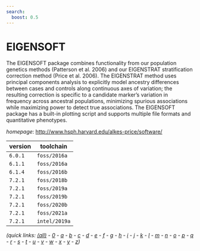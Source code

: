 ```yaml
---
search:
  boost: 0.5
---
```

# EIGENSOFT

The EIGENSOFT package combines functionality from our population genetics methods (Patterson et al.  2006)  and our EIGENSTRAT stratification correction method (Price et al. 2006). The EIGENSTRAT method uses principal  components  analysis to explicitly model ancestry differences between cases and controls along continuous axes of  variation;  the resulting correction is specific to a candidate marker’s variation in frequency across ancestral  populations,  minimizing spurious associations while maximizing power to detect true associations. The EIGENSOFT  package has a built-in plotting script and supports multiple file formats and quantitative phenotypes.

*homepage*: <http://www.hsph.harvard.edu/alkes-price/software/>

version | toolchain
--------|----------
``6.0.1`` | ``foss/2016a``
``6.1.1`` | ``foss/2016a``
``6.1.4`` | ``foss/2016b``
``7.2.1`` | ``foss/2018b``
``7.2.1`` | ``foss/2019a``
``7.2.1`` | ``foss/2019b``
``7.2.1`` | ``foss/2020b``
``7.2.1`` | ``foss/2021a``
``7.2.1`` | ``intel/2019a``


*(quick links: [(all)](../index.md) - [0](../0/index.md) - [a](../a/index.md) - [b](../b/index.md) - [c](../c/index.md) - [d](../d/index.md) - [e](../e/index.md) - [f](../f/index.md) - [g](../g/index.md) - [h](../h/index.md) - [i](../i/index.md) - [j](../j/index.md) - [k](../k/index.md) - [l](../l/index.md) - [m](../m/index.md) - [n](../n/index.md) - [o](../o/index.md) - [p](../p/index.md) - [q](../q/index.md) - [r](../r/index.md) - [s](../s/index.md) - [t](../t/index.md) - [u](../u/index.md) - [v](../v/index.md) - [w](../w/index.md) - [x](../x/index.md) - [y](../y/index.md) - [z](../z/index.md))*

